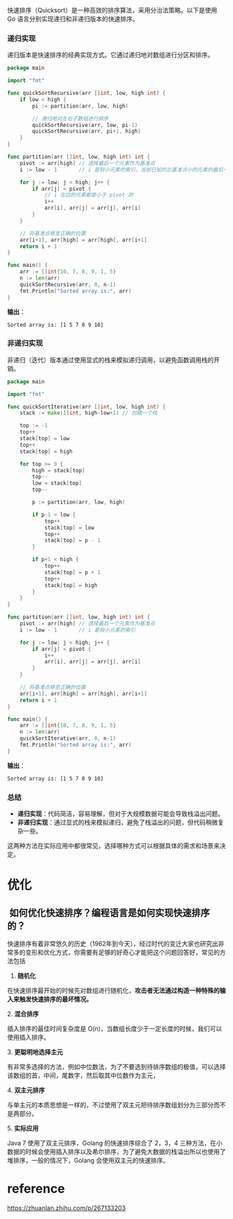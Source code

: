 快速排序（Quicksort）是一种高效的排序算法，采用分治法策略。以下是使用 Go 语言分别实现递归和非递归版本的快速排序。

### 递归实现

递归版本是快速排序的经典实现方式。它通过递归地对数组进行分区和排序。

```go
package main

import "fmt"

func quickSortRecursive(arr []int, low, high int) {
    if low < high {
        pi := partition(arr, low, high)

        // 递归地对左右子数组进行排序
        quickSortRecursive(arr, low, pi-1)
        quickSortRecursive(arr, pi+1, high)
    }
}

func partition(arr []int, low, high int) int {
    pivot := arr[high] // 选择最后一个元素作为基准点
    i := low - 1       // i 是较小元素的索引，当前已知的比基准点小的元素的最后一个位置

    for j := low; j < high; j++ {
        if arr[j] < pivot {
	        // i 左边的元素都是小于 pivot 的
            i++
            arr[i], arr[j] = arr[j], arr[i]
        }
    }

    // 将基准点移至正确的位置
    arr[i+1], arr[high] = arr[high], arr[i+1]
    return i + 1
}

func main() {
    arr := []int{10, 7, 8, 9, 1, 5}
    n := len(arr)
    quickSortRecursive(arr, 0, n-1)
    fmt.Println("Sorted array is:", arr)
}
```

**输出**：
```
Sorted array is: [1 5 7 8 9 10]
```

### 非递归实现

非递归（迭代）版本通过使用显式的栈来模拟递归调用，以避免函数调用栈的开销。

```go
package main

import "fmt"

func quickSortIterative(arr []int, low, high int) {
    stack := make([]int, high-low+1) // 创建一个栈

    top := -1
    top++
    stack[top] = low
    top++
    stack[top] = high

    for top >= 0 {
        high = stack[top]
        top--
        low = stack[top]
        top--

        p := partition(arr, low, high)

        if p-1 > low {
            top++
            stack[top] = low
            top++
            stack[top] = p - 1
        }

        if p+1 < high {
            top++
            stack[top] = p + 1
            top++
            stack[top] = high
        }
    }
}

func partition(arr []int, low, high int) int {
    pivot := arr[high] // 选择最后一个元素作为基准点
    i := low - 1       // i 是较小元素的索引

    for j := low; j < high; j++ {
        if arr[j] < pivot {
            i++
            arr[i], arr[j] = arr[j], arr[i]
        }
    }

    // 将基准点移至正确的位置
    arr[i+1], arr[high] = arr[high], arr[i+1]
    return i + 1
}

func main() {
    arr := []int{10, 7, 8, 9, 1, 5}
    n := len(arr)
    quickSortIterative(arr, 0, n-1)
    fmt.Println("Sorted array is:", arr)
}
```

**输出**：
```
Sorted array is: [1 5 7 8 9 10]
```

### 总结

- **递归实现**：代码简洁，容易理解，但对于大规模数据可能会导致栈溢出问题。
- **非递归实现**：通过显式的栈来模拟递归，避免了栈溢出的问题，但代码稍微复杂一些。

这两种方法在实际应用中都很常见，选择哪种方式可以根据具体的需求和场景来决定。

# 优化

##  如何优化快速排序？编程语言是如何实现快速排序的？

快速排序有着非常悠久的历史（1962年到今天），经过时代的变迁大家也研究出非常多的变形和优化方式，你需要有足够的好奇心才能把这个问题回答好，常见的方法包括

1. **随机化**

在快速排序最开始的时候先对数组进行随机化，**攻击者无法通过构造一种特殊的输入来触发快速排序的最坏情况。**

2. **混合排序**

插入排序的最佳时间复杂度是 O(n)，当数组长度少于一定长度的时候，我们可以使用插入排序。

3. **更聪明地选择主元**

有非常多选择的方法，例如中位数法，为了不要选到待排序数组的极值，可以选择该数组的首，中间，尾数字，然后取其中位数作为主元，

4. **双主元排序**

与单主元的本质思想是一样的，不过使用了双主元把待排序数组划分为三部分而不是两部分。

5. **实际应用**

Java 7 使用了双主元排序，Golang 的快速排序综合了 2，3，4 三种方法，在小数据的时候会使用插入排序以及希尔排序，为了避免大数据的栈溢出所以也使用了堆排序，一般的情况下，Golang 会使用双主元的快速排序。

# reference

https://zhuanlan.zhihu.com/p/267133203